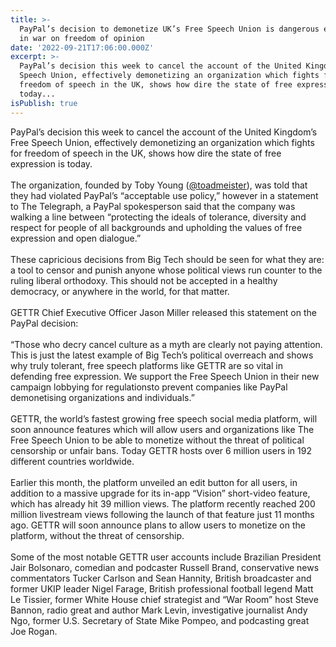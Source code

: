 ```yaml
---
title: >-
  PayPal’s decision to demonetize UK’s Free Speech Union is dangerous escalation
  in war on freedom of opinion
date: '2022-09-21T17:06:00.000Z'
excerpt: >-
  PayPal’s decision this week to cancel the account of the United Kingdom’s Free
  Speech Union, effectively demonetizing an organization which fights for
  freedom of speech in the UK, shows how dire the state of free expression is
  today...
isPublish: true
---
```


PayPal’s decision this week to cancel the account of the United Kingdom’s Free Speech Union, effectively demonetizing an organization which fights for freedom of speech in the UK, shows how dire the state of free expression is today.  
   
The organization, founded by Toby Young ([@toadmeister](https://gettr.com/user/toadmeister)), was told that they had violated PayPal’s “acceptable use policy,” however in a statement to The Telegraph, a PayPal spokesperson said that the company was walking a line between “protecting the ideals of tolerance, diversity and respect for people of all backgrounds and upholding the values of free expression and open dialogue.”  
   
These capricious decisions from Big Tech should be seen for what they are: a tool to censor and punish anyone whose political views run counter to the ruling liberal orthodoxy. This should not be accepted in a healthy democracy, or anywhere in the world, for that matter.  
   
GETTR Chief Executive Officer Jason Miller released this statement on the PayPal decision:  
   
“Those who decry cancel culture as a myth are clearly not paying attention. This is just the latest example of Big Tech’s political overreach and shows why truly tolerant, free speech platforms like GETTR are so vital in defending free expression. We support the Free Speech Union in their new campaign lobbying for regulationsto prevent companies like PayPal demonetising organizations and individuals.”  
   
GETTR, the world’s fastest growing free speech social media platform, will soon announce features which will allow users and organizations like The Free Speech Union to be able to monetize without the threat of political censorship or unfair bans. Today GETTR hosts over 6 million users in 192 different countries worldwide.  
   
Earlier this month, the platform unveiled an edit button for all users, in addition to a massive upgrade for its in-app “Vision” short-video feature, which has already hit 39 million views. The platform recently reached 200 million livestream views following the launch of that feature just 11 months ago. GETTR will soon announce plans to allow users to monetize on the platform, without the threat of censorship.  
   
Some of the most notable GETTR user accounts include Brazilian President Jair Bolsonaro, comedian and podcaster Russell Brand, conservative news commentators Tucker Carlson and Sean Hannity, British broadcaster and former UKIP leader Nigel Farage, British professional football legend Matt Le Tissier, former White House chief strategist and “War Room” host Steve Bannon, radio great and author Mark Levin, investigative journalist Andy Ngo, former U.S. Secretary of State Mike Pompeo, and podcasting great Joe Rogan.
